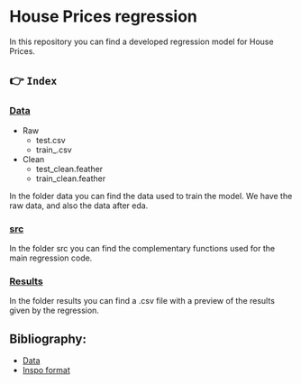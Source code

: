 # House Prices regression

In this repository you can find a developed regression model for House Prices.

## 👉 ```Index```

### [Data](https://github.com/ValeriaRoberts/03_tarea_Valeria_Roberts/tree/main/data)
* Raw
  * test.csv
  * train_.csv
* Clean
  * test_clean.feather
  * train_clean.feather

In the folder data you can find the data used to train the model. We have the raw data, and also the data after eda.

### [src](https://github.com/ValeriaRoberts/03_tarea_Valeria_Roberts/tree/main/data/src)
In the folder src you can find the complementary functions used for the main regression code.
### [Results](https://github.com/ValeriaRoberts/03_tarea_Valeria_Roberts/tree/main/data/results)
In the folder results you can find a .csv file with a preview of the results given by the regression.

## Bibliography: 
* [Data](https://www.kaggle.com/competitions/house-prices-advanced-regression-techniques/data?select=test.csv)
* [Inspo format](https://radiant-biscotti-3f9910.netlify.app/04-codigo_limpio.html)
